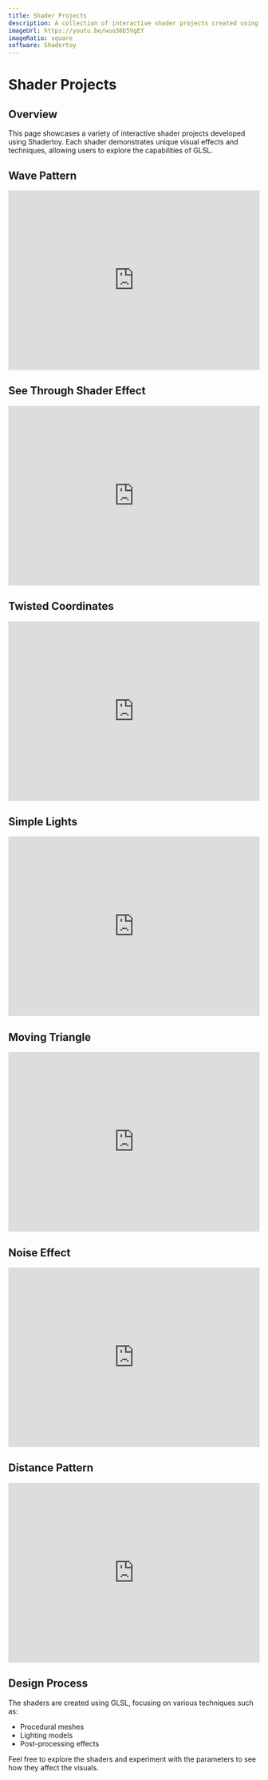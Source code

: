 ```yaml
---
title: Shader Projects
description: A collection of interactive shader projects created using Shadertoy. Explore various visual effects and techniques implemented in GLSL.
imageUrl: https://youtu.be/wuo36b5VgEY
imageRatio: square
software: Shadertoy
---
```


# Shader Projects

## Overview
This page showcases a variety of interactive shader projects developed using Shadertoy. Each shader demonstrates unique visual effects and techniques, allowing users to explore the capabilities of GLSL.

<div class="aspect-w-16 aspect-h-9 my-8"> 
  <h2> Wave Pattern</h2>
  <iframe width="100%" height="360" frameborder="0" src="https://www.shadertoy.com/embed/Wtffzn?gui=false&t=10&paused=false&muted=false" allowfullscreen></iframe>
  <h2> See Through Shader Effect</h2>
  <iframe width="100%" height="360" frameborder="0" src="https://www.shadertoy.com/embed/ttXfzj?gui=false&t=10&paused=false&muted=false" allowfullscreen></iframe>
  <h2> Twisted Coordinates</h2>
  <iframe width="100%" height="360" frameborder="0" src="https://www.shadertoy.com/embed/wlfBRN?gui=false&t=10&paused=false&muted=false" allowfullscreen></iframe>
  <h2> Simple Lights</h2>
  <iframe width="100%" height="360" frameborder="0" src="https://www.shadertoy.com/embed/WlXfz4?gui=false&t=10&paused=false&muted=false" allowfullscreen></iframe>
  <h2> Moving Triangle</h2>
  <iframe width="100%" height="360" frameborder="0" src="https://www.shadertoy.com/embed/WllBzr?gui=true&t=10&paused=true&muted=false" allowfullscreen></iframe>
  <h2> Noise Effect</h2>
  <iframe width="100%" height="360" frameborder="0" src="https://www.shadertoy.com/embed/3t2cDd?gui=true&t=10&paused=true&muted=false" allowfullscreen></iframe>
  <h2> Distance Pattern</h2>
  <iframe width="100%" height="360" frameborder="0" src="https://www.shadertoy.com/embed/3l2cWd?gui=true&t=10&paused=true&muted=false" allowfullscreen></iframe>
</div>

## Design Process
The shaders are created using GLSL, focusing on various techniques such as:

- Procedural meshes
- Lighting models
- Post-processing effects

Feel free to explore the shaders and experiment with the parameters to see how they affect the visuals.

